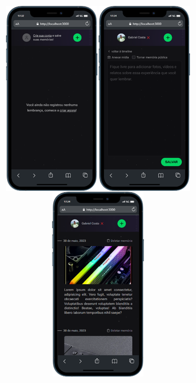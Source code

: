 <div align="center" >
  <img src="./mobile-index.png" alt="demo-mobile" height="500em">
  <img src="./mobile-create.png" alt="demo-mobile" height="500em">
  <img src="./mobile -home.png" alt="demo-mobile" height="500em">
</div>
